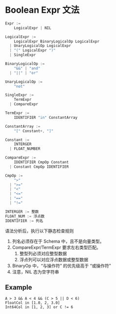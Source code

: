 # Boolean Expr 文法
```go
Expr := 
    LogicalExpr | NIL

LogicalExpr := 
    LogicalExpr BinaryLogicalOp LogicalExpr 
  | UnaryLogicalOp LogicalExpr
  | "(" LogicalExpr ")"
  | SingleExpr

BinaryLogicalOp := 
    "&&" | "and" 
  | "||" | "or"

UnaryLogicalOp :=
    "not"

SingleExpr := 
    TermExpr
  | CompareExpr

TermExpr := 
    IDENTIFIER "in" ConstantArray

ConstantArray := 
    "[" Constant+, "]"

Constant := 
    INTERGER
  | FLOAT_NUMBER 

CompareExpr := 
    IDENTIFIER CmpOp Constant
  | Constant CmpOp IDENTIFIER

CmpOp := 
    ">"
  | ">="
  | "<"
  | "<="
  | "=="
  | "!="

INTERGER := 整数
FLOAT_NUM := 浮点数
IDENTIFIER := 列名
```

语法分析后，执行以下静态检查规则
1. 列名必须存在于 Schema 中，且不是向量类型。
2. CompareExpr/TermExpr 要求左右类型匹配。
   1. 整型列必须对应整型数据
   2. 浮点列可以对应浮点数据或整型数据
3. BinaryOp 中，“与操作符” 的优先级高于 “或操作符”
4. 注意，NIL 态为空字符串

## Example
```
A > 3 && A < 4 && (C > 5 || D < 6)
FloatCol in [1.0, 2, 3.0]
Int64Col in [1, 2, 3] or C != 6
```

